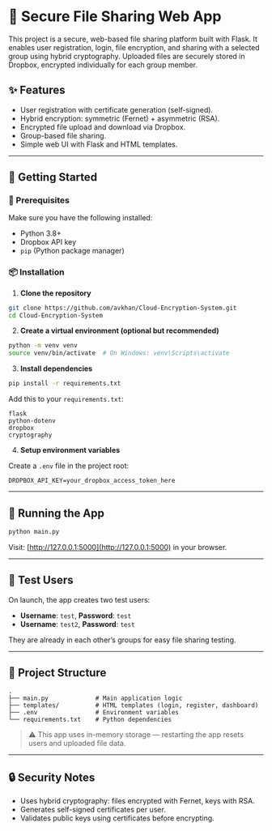 # 🔐 Secure File Sharing Web App

This project is a secure, web-based file sharing platform built with Flask. It enables user registration, login, file encryption, and sharing with a selected group using hybrid cryptography. Uploaded files are securely stored in Dropbox, encrypted individually for each group member.

## ✨ Features

- User registration with certificate generation (self-signed).
- Hybrid encryption: symmetric (Fernet) + asymmetric (RSA).
- Encrypted file upload and download via Dropbox.
- Group-based file sharing.
- Simple web UI with Flask and HTML templates.

---

## 🚀 Getting Started

### 🔧 Prerequisites

Make sure you have the following installed:

- Python 3.8+
- Dropbox API key
- `pip` (Python package manager)

### 📦 Installation

1. **Clone the repository**

```bash
git clone https://github.com/avkhan/Cloud-Encryption-System.git
cd Cloud-Encryption-System
```

2. **Create a virtual environment (optional but recommended)**

```bash
python -m venv venv
source venv/bin/activate  # On Windows: venv\Scripts\activate
```

3. **Install dependencies**

```bash
pip install -r requirements.txt
```

Add this to your `requirements.txt`:

```
flask
python-dotenv
dropbox
cryptography
```

4. **Setup environment variables**

Create a `.env` file in the project root:

```env
DROPBOX_API_KEY=your_dropbox_access_token_here
```

---

## 🏁 Running the App

```bash
python main.py
```

Visit: [http://127.0.0.1:5000](http://127.0.0.1:5000) in your browser.

---

## 👤 Test Users

On launch, the app creates two test users:
- **Username**: `test`, **Password**: `test`
- **Username**: `test2`, **Password**: `test`

They are already in each other’s groups for easy file sharing testing.

---

## 📁 Project Structure

```
.
├── main.py             # Main application logic
├── templates/          # HTML templates (login, register, dashboard)
├── .env                # Environment variables
└── requirements.txt    # Python dependencies
```

> ⚠️ This app uses in-memory storage — restarting the app resets users and uploaded file data.

---

## 🔒 Security Notes

- Uses hybrid cryptography: files encrypted with Fernet, keys with RSA.
- Generates self-signed certificates per user.
- Validates public keys using certificates before encrypting.
